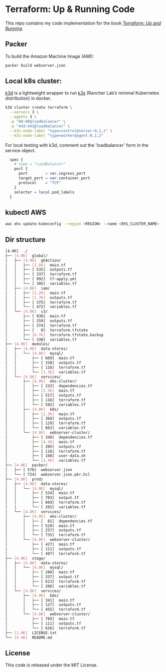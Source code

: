 # Terraform: Up & Running Code

This repo contains my code implementation for the book *[Terraform: Up and Running](http://www.terraformupandrunning.com)* 

## Packer

To build the Amazon Machine Image (AMI):

```bash
packer build webserver.json
```

## Local k8s cluster:
[k3d](https://k3d.io/v5.6.3/usage/configfile/) is a lightweight wrapper to run [k3s](https://k3s.io/) (Rancher Lab’s minimal Kubernetes distribution) in docker.

```bash
k3d cluster create terraform \
  --servers 3 \
  --agents 3 \
  -p "80:80@loadbalancer" \
  -p "443:443@loadbalancer" \
  --k3s-node-label "type=control@server:0,1,2" \
  --k3s-node-label "type=worker@agent:0,1,2"
```

For local testing with k3d, comment out the 'loadbalancer' form in the service object.

```terraform
  spec {
    # type = "LoadBalancer"
    port {
      port        = var.ingress_port
      target_port = var.container_port
      protocol    = "TCP"
    }
    selector = local.pod_labels
  }
```

## kubectl AWS

```bash
aws eks update-kubeconfig --region <REGION> --name <EKS_CLUSTER_NAME>
```

## Dir structure

```bash
[4.0K]  ./
├── [4.0K]  global/
│   ├── [4.0K]  ghAction/
│   │   ├── [1.6K]  main.tf
│   │   ├── [ 535]  outputs.tf
│   │   ├── [ 337]  terraform.tf
│   │   ├── [ 992]  tf-apply.yml
│   │   └── [ 305]  variables.tf
│   ├── [4.0K]  iam/
│   │   ├── [1.2K]  main.tf
│   │   ├── [1.7K]  outputs.tf
│   │   ├── [ 375]  terraform.tf
│   │   └── [ 472]  variables.tf
│   └── [4.0K]  s3/
│       ├── [ 930]  main.tf
│       ├── [ 259]  outputs.tf
│       ├── [ 374]  terraform.tf
│       ├── [   0]  terraform.tfstate
│       ├── [6.7K]  terraform.tfstate.backup
│       └── [ 330]  variables.tf
├── [4.0K]  modules/
│   ├── [4.0K]  data-stores/
│   │   └── [4.0K]  mysql/
│   │       ├── [ 669]  main.tf
│   │       ├── [ 338]  outputs.tf
│   │       ├── [ 116]  terraform.tf
│   │       └── [1.3K]  variables.tf
│   └── [4.0K]  services/
│       ├── [4.0K]  eks-cluster/
│       │   ├── [ 233]  dependencies.tf
│       │   ├── [2.3K]  main.tf
│       │   ├── [ 517]  outputs.tf
│       │   ├── [ 116]  terraform.tf
│       │   └── [ 582]  variables.tf
│       ├── [4.0K]  k8s/
│       │   ├── [1.3K]  main.tf
│       │   ├── [ 368]  outputs.tf
│       │   ├── [ 129]  terraform.tf
│       │   └── [ 662]  variables.tf
│       └── [4.0K]  webserver-cluster/
│           ├── [ 348]  dependencies.tf
│           ├── [4.3K]  main.tf
│           ├── [ 395]  outputs.tf
│           ├── [ 116]  terraform.tf
│           ├── [ 168]  user-data.sh
│           └── [1.4K]  variables.tf
├── [4.0K]  packer/
│   ├── [ 576]  webserver.json
│   └── [ 724]  webserver.json.pkr.hcl
├── [4.0K]  prod/
│   ├── [4.0K]  data-stores/
│   │   └── [4.0K]  mysql/
│   │       ├── [ 524]  main.tf
│   │       ├── [ 783]  output.tf
│   │       ├── [ 669]  terraform.tf
│   │       └── [ 265]  variables.tf
│   └── [4.0K]  services/
│       ├── [4.0K]  eks-cluster/
│       │   ├── [  81]  dependencies.tf
│       │   ├── [ 528]  main.tf
│       │   ├── [ 257]  outputs.tf
│       │   └── [ 735]  terraform.tf
│       └── [4.0K]  webserver-cluster/
│           ├── [ 427]  main.tf
│           ├── [ 111]  outputs.tf
│           └── [ 497]  terraform.tf
├── [4.0K]  stage/
│   ├── [4.0K]  data-stores/
│   │   └── [4.0K]  mysql/
│   │       ├── [ 288]  main.tf
│   │       ├── [ 337]  output.tf
│   │       ├── [ 613]  terraform.tf
│   │       └── [ 266]  variables.tf
│   └── [4.0K]  services/
│       ├── [4.0K]  k8s/
│       │   ├── [ 341]  main.tf
│       │   ├── [ 127]  outputs.tf
│       │   └── [ 455]  terraform.tf
│       └── [4.0K]  webserver-cluster/
│           ├── [ 785]  main.tf
│           ├── [ 111]  outputs.tf
│           └── [ 616]  terraform.tf
├── [1.0K]  LICENSE.txt
└── [4.4K]  README.md
```

## License

This code is released under the MIT License.
